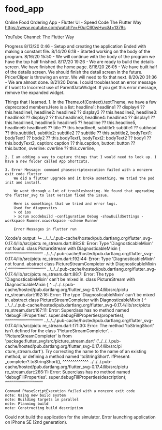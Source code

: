 # food_app

Online Food Ordering App - Flutter UI - Speed Code The Flutter Way
https://www.youtube.com/watch?v=F0ujC60wHwc&t=1378s

YouTube Channel: The Flutter Way

Progress
8/13/20 0:46 - Setup and creating the application Ended with making a constant file.
8/14/20 6:18 - Started working on the body of the program.
8/16/20 15:50 - We will continue with the body of the program we have the top half finished. 
8/17/20 19:26 - We are ready to build the details screen. We have finished the home page. 
8/18/20 26:05 - We have built half of the details screen. We should finish the detail screen in the future.  PricerCliper is throwing an error. We will need to fix that next. 
8/20/20 31:36 - We are almost done.
8/21/20 Done. I could troubleshoot an error message if I want to Incorrect use of ParentDataWidget. If you get this error message, remove the expanded widget. 


Things that I learned.
    1. In the Theme.of(Context).textTheme, we have a few deprecated members.Here is a list:
		headline1: headline1 ?? display4 ?? this.headline1,
    		headline2: headline2 ?? display3 ?? this.headline2,
    		headline3: headline3 ?? display2 ?? this.headline3,
    		headline4: headline4 ?? display1 ?? this.headline4,
    		headline5: headline5 ?? headline ?? this.headline5,
    		headline6: headline6 ?? title ?? this.headline6,
    		subtitle1: subtitle1 ?? subhead ?? this.subtitle1,
    		subtitle2: subtitle2 ?? subtitle ?? this.subtitle2,
    		bodyText1: bodyText1 ?? body2 ?? this.bodyText1,
    		bodyText2: bodyText2 ?? body1 ?? this.bodyText2,
    		caption: caption ?? this.caption,
    		button: button ?? this.button,
    		overline: overline ?? this.overline,
	
	2. I am adding a way to capture things that I would need to look up. I have a new folder called App Shortcuts. 

	3. Error Message: command phasescriptexecution failed with a nonzero exit code flutter
		We did a flutter upgrade and it broke something. We tried the pod init and install. 

		We went through a lot of troubleshooting. We found that upgrading the flutter_svg to last version fixed the issue. 
		
		Here is somethings that we tried and error logs. 
		Used for diagnostics
		> cd ios
		> xcrun xcodebuild -configuration Debug -showBuildSettings -workspace Runner.xcworkspace -scheme Runner

		Error Messages in flutter run
Xcode's output:
↳
    ../../../.pub-cache/hosted/pub.dartlang.org/flutter_svg-0.17.4/lib/src/pictu
    re_stream.dart:88:26: Error: Type 'DiagnosticableMixin' not found.
    class PictureStream with DiagnosticableMixin {
                             ^^^^^^^^^^^^^^^^^^^
    ../../../.pub-cache/hosted/pub.dartlang.org/flutter_svg-0.17.4/lib/src/pictu
    re_stream.dart:192:44: Error: Type 'DiagnosticableMixin' not found.
    abstract class PictureStreamCompleter with DiagnosticableMixin {
                                               ^^^^^^^^^^^^^^^^^^^
    ../../../.pub-cache/hosted/pub.dartlang.org/flutter_svg-0.17.4/lib/src/pictu
    re_stream.dart:88:7: Error: The type 'DiagnosticableMixin' can't be mixed
    in.
    class PictureStream with DiagnosticableMixin {
          ^
    ../../../.pub-cache/hosted/pub.dartlang.org/flutter_svg-0.17.4/lib/src/pictu
    re_stream.dart:192:16: Error: The type 'DiagnosticableMixin' can't be mixed
    in.
    abstract class PictureStreamCompleter with DiagnosticableMixin {
                   ^
    ../../../.pub-cache/hosted/pub.dartlang.org/flutter_svg-0.17.4/lib/src/pictu
    re_stream.dart:167:11: Error: Superclass has no method named
    'debugFillProperties'.
        super.debugFillProperties(properties);
              ^^^^^^^^^^^^^^^^^^^
    ../../../.pub-cache/hosted/pub.dartlang.org/flutter_svg-0.17.4/lib/src/pictu
    re_stream.dart:171:30: Error: The method 'toStringShort' isn't defined for
    the class 'PictureStreamCompleter'.
     - 'PictureStreamCompleter' is from
     'package:flutter_svg/src/picture_stream.dart'
     ('../../../.pub-cache/hosted/pub.dartlang.org/flutter_svg-0.17.4/lib/src/pi
     cture_stream.dart').
    Try correcting the name to the name of an existing method, or defining a
    method named 'toStringShort'.
          ifPresent: _completer?.toStringShort(),
                                 ^^^^^^^^^^^^^
    ../../../.pub-cache/hosted/pub.dartlang.org/flutter_svg-0.17.4/lib/src/pictu
    re_stream.dart:266:11: Error: Superclass has no method named
    'debugFillProperties'.
        super.debugFillProperties(description);
              ^^^^^^^^^^^^^^^^^^^

    Command PhaseScriptExecution failed with a nonzero exit code
    note: Using new build system
    note: Building targets in parallel
    note: Planning build
    note: Constructing build description

Could not build the application for the simulator.
Error launching application on iPhone SE (2nd generation).

